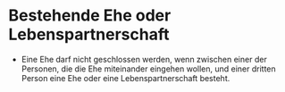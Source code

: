 # Bestehende Ehe oder Lebenspartnerschaft

- Eine Ehe darf nicht geschlossen werden, wenn zwischen einer der Personen, die die Ehe miteinander eingehen wollen, und einer dritten Person eine Ehe oder eine Lebenspartnerschaft besteht.

